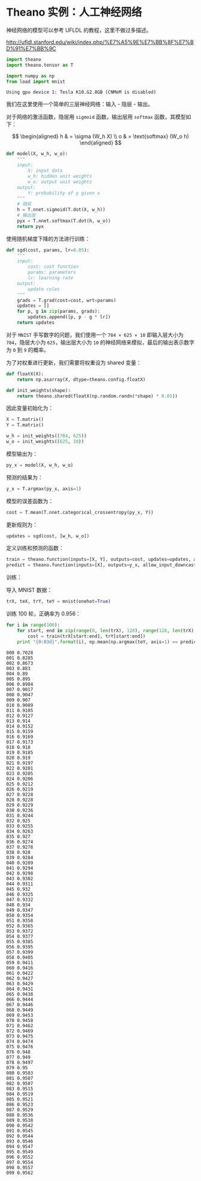 
# Theano 实例：人工神经网络

神经网络的模型可以参考 UFLDL 的教程，这里不做过多描述。 

http://ufldl.stanford.edu/wiki/index.php/%E7%A5%9E%E7%BB%8F%E7%BD%91%E7%BB%9C


```python
import theano
import theano.tensor as T

import numpy as np
from load import mnist
```

    Using gpu device 1: Tesla K10.G2.8GB (CNMeM is disabled)


我们在这里使用一个简单的三层神经网络：输入 - 隐层 - 输出。

对于网络的激活函数，隐层用 `sigmoid` 函数，输出层用 `softmax` 函数，其模型如下： 

$$
\begin{aligned}
    h & = \sigma (W_h X) \\
    o & = \text{softmax} (W_o h)
\end{aligned}
$$


```python
def model(X, w_h, w_o):
    """
    input:
        X: input data
        w_h: hidden unit weights
        w_o: output unit weights
    output:
        Y: probability of y given x
    """
    # 隐层
    h = T.nnet.sigmoid(T.dot(X, w_h))
    # 输出层
    pyx = T.nnet.softmax(T.dot(h, w_o))
    return pyx
```

使用随机梯度下降的方法进行训练：


```python
def sgd(cost, params, lr=0.05):
    """
    input:
        cost: cost function
        params: parameters
        lr: learning rate
    output:
        update rules
    """
    grads = T.grad(cost=cost, wrt=params)
    updates = []
    for p, g in zip(params, grads):
        updates.append([p, p - g * lr])
    return updates
```

对于 `MNIST` 手写数字的问题，我们使用一个 `784 × 625 × 10` 即输入层大小为 `784`，隐层大小为 `625`，输出层大小为 `10` 的神经网络来模拟，最后的输出表示数字为 `0` 到 `9` 的概率。

为了对权重进行更新，我们需要将权重设为 shared 变量：


```python
def floatX(X):
    return np.asarray(X, dtype=theano.config.floatX)

def init_weights(shape):
    return theano.shared(floatX(np.random.randn(*shape) * 0.01))
```

因此变量初始化为：


```python
X = T.matrix()
Y = T.matrix()

w_h = init_weights((784, 625))
w_o = init_weights((625, 10))
```

模型输出为：


```python
py_x = model(X, w_h, w_o)
```

预测的结果为：


```python
y_x = T.argmax(py_x, axis=1)
```

模型的误差函数为：


```python
cost = T.mean(T.nnet.categorical_crossentropy(py_x, Y))
```

更新规则为：


```python
updates = sgd(cost, [w_h, w_o])
```

定义训练和预测的函数：


```python
train = theano.function(inputs=[X, Y], outputs=cost, updates=updates, allow_input_downcast=True)
predict = theano.function(inputs=[X], outputs=y_x, allow_input_downcast=True)
```

训练：

导入 MNIST 数据：


```python
trX, teX, trY, teY = mnist(onehot=True)
```

训练 100 轮，正确率为 0.956：


```python
for i in range(100):
    for start, end in zip(range(0, len(trX), 128), range(128, len(trX), 128)):
        cost = train(trX[start:end], trY[start:end])
    print "{0:03d}".format(i), np.mean(np.argmax(teY, axis=1) == predict(teX))
```

    000 0.7028
    001 0.8285
    002 0.8673
    003 0.883
    004 0.89
    005 0.895
    006 0.8984
    007 0.9017
    008 0.9047
    009 0.907
    010 0.9089
    011 0.9105
    012 0.9127
    013 0.914
    014 0.9152
    015 0.9159
    016 0.9169
    017 0.9173
    018 0.918
    019 0.9185
    020 0.919
    021 0.9197
    022 0.9201
    023 0.9205
    024 0.9206
    025 0.9212
    026 0.9219
    027 0.9228
    028 0.9228
    029 0.9229
    030 0.9236
    031 0.9244
    032 0.925
    033 0.9255
    034 0.9263
    035 0.927
    036 0.9274
    037 0.9278
    038 0.928
    039 0.9284
    040 0.9289
    041 0.9294
    042 0.9298
    043 0.9302
    044 0.9311
    045 0.932
    046 0.9325
    047 0.9332
    048 0.934
    049 0.9347
    050 0.9354
    051 0.9358
    052 0.9365
    053 0.9372
    054 0.9377
    055 0.9385
    056 0.9395
    057 0.9399
    058 0.9405
    059 0.9411
    060 0.9416
    061 0.9422
    062 0.9427
    063 0.9429
    064 0.9431
    065 0.9438
    066 0.9444
    067 0.9446
    068 0.9449
    069 0.9453
    070 0.9458
    071 0.9462
    072 0.9469
    073 0.9475
    074 0.9474
    075 0.9476
    076 0.948
    077 0.949
    078 0.9497
    079 0.95
    080 0.9503
    081 0.9507
    082 0.9507
    083 0.9515
    084 0.9519
    085 0.9521
    086 0.9523
    087 0.9529
    088 0.9536
    089 0.9538
    090 0.9542
    091 0.9545
    092 0.9544
    093 0.9546
    094 0.9547
    095 0.9549
    096 0.9552
    097 0.9554
    098 0.9557
    099 0.9562


